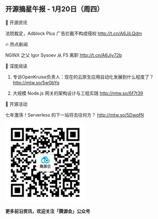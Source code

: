 ## 开源摘星午报 - 1月20日（周四）

💬 开源资讯

法院裁定，Adblock Plus 广告拦截不构成侵权
http://t.cn/A6JjLQdm

🔥 热点新闻

NGINX 之父 Igor Sysoev 从 F5 离职
http://t.cn/A6Jjy72b

👀 深度阅读

1. 专访OpenKruise负责人：现在的云原生应用自动化发展到什么程度了？
http://mtw.so/5w0bYq

2. 大规模 Node.js 网关的架构设计与工程实践
http://mtw.so/6f7t39

🎁 开源活动

七年激荡！Serverless 的下一站将去往何方？
http://mtw.so/5DwqfN

<img src="https://github.com/weopenprojects/Working-Group/blob/main/materials/%E8%85%BE%E6%BA%90%E4%BC%9A%E5%85%AC%E4%BC%97%E5%8F%B7logo.jpeg" width="250">

**更多前沿资讯，欢迎关注「腾源会」公众号**

